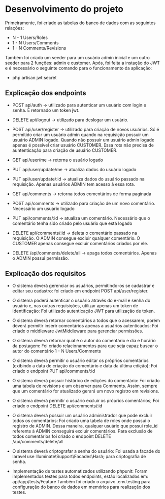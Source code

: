 # Desenvolvimento do projeto

Primeiramente, foi criado as tabelas do banco de dados com as seguintes relações:

- N - 1 Users/Roles
- 1 - N Users/Comments
- 1 - N Comments/Revisions

Também foi criado um seeder para um usuário admin inicial e um outro seeder para 2 funções: admin e customer.
Após, foi feita a instação do JWT e é necessário o seguinte comando para o funcionamento da aplicação:

- php artisan jwt:secret

## Explicação dos endpoints

- POST api/auth -> utilizado para autenticar um usuário com login e senha. É retornado um token jwt.
- DELETE api/logout -> utilizado para deslogar um usuário.

- POST api/user/register -> utilizado para criação de novos usuários. Só é permitido criar um usuário admin quando na requisição possuir um usuário ADMIN logado.
Quando não possuir um usuário admin logado apenas é possível criar usuário CUSTOMER.
Essa rota não precisa de auntenticação para criação de usuário CUSTOMER.

- GET api/user/me -> retorna o usuário logado
- PUT api/user/update/me -> atualiza dados do usuário logado
- PUT api/user/update/:id -> atualiza dados do usuário passado na requisição. Apenas usuários ADMIN tem acesso à essa rota.

- GET api/comments -> retorna todos comentários de forma paginada
- POST api/comments -> utilizado para criação de um novo comentário. Necessário um usuário logado
- PUT api/comments/:id -> atualiza um comentário. Necessário que o comentário tenha sido criado pelo usuário que está logado
- DELETE api/comments/:id -> deleta o comentário passado na requisição. O ADMIN consegue excluir qualquer comentário. O CUSTOMER apenas consegue excluir comentários criados por ele.
- DELETE /api/comments/delete/all -> apaga todos comentários. Apenas o ADMIN possui permissão.

## Explicação dos requisitos

- O sistema deverá gerenciar os usuários, permitindo-os se cadastrar e editar seu cadastro:
foi criado em endpoint POST api/user/register.

- O sistema poderá autenticar o usuário através do e-mail e senha do usuário e, nas outras requisições, utilizar apenas um token de identificação:
Foi utilizado autenticação JWT para utilização de token.

- O sistema deverá retornar comentários a todos que o acessarem, porém deverá permitir inserir comentários apenas a usuários autenticados:
Foi criado o middleware JwtMiddleware para gerenciar permissões.

- O sistema deverá retornar qual é o autor do comentário e dia e horário da postagem:
Foi criado relacionamentos para que seja capaz buscar o autor do comentário
1 - N Users/Comments

- O sistema deverá permitir o usuário editar os próprios comentários (exibindo a data de criação do comentário e data da última edição):
Foi criado o endpoint PUT api/comments/:id 

- O sistema deverá possuir histórico de edições do comentário:
Foi criado uma tabela de revisions e um observer para Comments. Assim, sempre que um comentário for atualizado gerará um novo registro em revisions.

- O sistema deverá permitir o usuário excluir os próprios comentários;
Foi criado o endpoint DELETE api/comments/:id

- O sistema deverá possuir um usuário administrador que pode excluir todos os comentários:
Foi criado uma tabela de roles onde possui o registro de ADMIN. Dessa maneira, qualquer usuário que possui role_id referente à ADMIN conseguirá excluir comentários.
Para exclusão de todos comentários foi criado o endpoint DELETE /api/comments/delete/all

- O sistema deverá criptografar a senha do usuário:
Foi usada a facade do laravel use Illuminate\Support\Facades\Hash; para criptografia de senha.

- Implementação de testes automatizados utilizando phpunit:
Foram implementados testes para todos endpoints, estão localizados em: api/app/tests/Feature
Também foi criado o arquivo .env.testing para configuração do banco de dados em memórios para realização dos testes.

